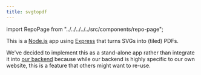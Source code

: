 ```yaml
---
title: svgtopdf
---
```


import RepoPage from "../../../../../src/components/repo-page";

<RepoPage repo="svgtopdf" />

This is a [Node.js](https://nodejs.org/) app using [Express](https://expressjs.com/) that
turns SVGs into (tiled) PDFs.

We've decided to implement this as a stand-alone app rather than integrate it into [our backend](/reference/repos/backend/) because
while our backend is highly specific to our own website, this is a feature that others might want to re-use.

